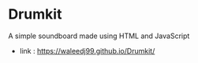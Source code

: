 # Drumkit
A simple soundboard made using HTML and JavaScript
- link : https://waleedj99.github.io/Drumkit/
